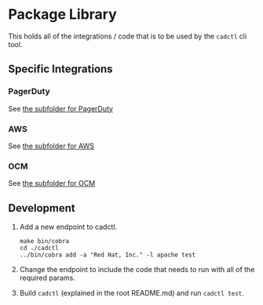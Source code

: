 # Package Library

This holds all of the integrations / code that is to be used by the `cadctl` cli tool.

## Specific Integrations

### PagerDuty

See [the subfolder for PagerDuty](./pagerduty/)

### AWS

See [the subfolder for AWS](./aws/)

### OCM

See [the subfolder for OCM](./ocm/)

## Development

1. Add a new endpoint to cadctl.
   
    ```
    make bin/cobra
    cd ./cadctl
    ../bin/cobra add -a "Red Hat, Inc." -l apache test
    ```

2. Change the endpoint to include the code that needs to run with all of the required params.

3. Build `cadctl` (explained in the root README.md) and run `cadctl test`.

